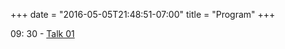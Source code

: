 +++
date = "2016-05-05T21:48:51-07:00"
title = "Program"
+++

09: 30 - [Talk 01](</page/abstract01/>)